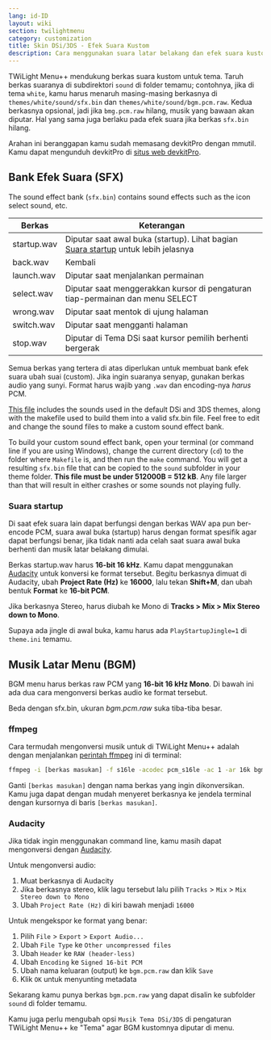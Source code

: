 ```yaml
---
lang: id-ID
layout: wiki
section: twilightmenu
category: customization
title: Skin DSi/3DS - Efek Suara Kustom
description: Cara menggunakan suara latar belakang dan efek suara kustom di skin DSi dan 3DS untuk TWiLight Menu++
---
```


TWiLight Menu++ mendukung berkas suara kustom untuk tema. Taruh berkas suaranya di subdirektori `sound` di folder temamu; contohnya, jika di tema `white`, kamu harus menaruh masing-masing berkasnya di `themes/white/sound/sfx.bin` dan `themes/white/sound/bgm.pcm.raw`. Kedua berkasnya opsional, jadi jika `bmg.pcm.raw` hilang, musik yang bawaan akan diputar. Hal yang sama juga berlaku pada efek suara jika berkas `sfx.bin` hilang.

Arahan ini beranggapan kamu sudah memasang devkitPro dengan mmutil. Kamu dapat mengunduh devkitPro di [situs web devkitPro](https://devkitpro.org/wiki/Getting_Started).

## Bank Efek Suara (SFX)
The sound effect bank (`sfx.bin`) contains sound effects such as the icon select sound, etc.

| Berkas      | Keterangan                                                                                          |
| ----------- | --------------------------------------------------------------------------------------------------- |
| startup.wav | Diputar saat awal buka (startup). Lihat bagian [Suara startup](#startup-sound) untuk lebih jelasnya |
| back.wav    | Kembali                                                                                             |
| launch.wav  | Diputar saat menjalankan permainan                                                                  |
| select.wav  | Diputar saat menggerakkan kursor di pengaturan tiap-permainan dan menu SELECT                       |
| wrong.wav   | Diputar saat mentok di ujung halaman                                                                |
| switch.wav  | Diputar saat mengganti halaman                                                                      |
| stop.wav    | Diputar di Tema DSi saat kursor pemilih berhenti bergerak                                           |

Semua berkas yang tertera di atas diperlukan untuk membuat bank efek suara ubah suai (custom). Jika ingin suaranya senyap, gunakan berkas audio yang sunyi. Format harus wajib yang `.wav` dan encoding-nya *harus* PCM.

[This file](/assets/files/sfx-example.zip) includes the sounds used in the default DSi and 3DS themes, along with the makefile used to build them into a valid sfx.bin file. Feel free to edit and change the sound files to make a custom sound effect bank.

To build your custom sound effect bank, open your terminal (or command line if you are using Windows), change the current directory (`cd`) to the folder where `Makefile` is, and then run the `make` command. You will get a resulting `sfx.bin` file that can be copied to the `sound` subfolder in your theme folder. **This file must be under 512000B = 512 kB**. Any file larger than that will result in either crashes or some sounds not playing fully.

### Suara startup
Di saat efek suara lain dapat berfungsi dengan berkas WAV apa pun ber-encode PCM, suara awal buka (startup) harus dengan format spesifik agar dapat berfungsi benar, jika tidak nanti ada celah saat suara awal buka berhenti dan musik latar belakang dimulai.

Berkas startup.wav harus **16-bit 16 kHz**. Kamu dapat menggunakan [Audacity](https://www.audacityteam.org/download/) untuk konversi ke format tersebut. Begitu berkasnya dimuat di Audacity, ubah **Project Rate (Hz)** ke **16000**, lalu tekan **Shift+M**, dan ubah bentuk **Format** ke **16-bit PCM**.

Jika berkasnya Stereo, harus diubah ke Mono di **Tracks > Mix > Mix Stereo down to Mono**.

Supaya ada jingle di awal buka, kamu harus ada `PlayStartupJingle=1` di `theme.ini` temamu.


## Musik Latar Menu (BGM)
BGM menu harus berkas raw PCM yang **16-bit 16 kHz Mono**. Di bawah ini ada dua cara mengonversi berkas audio ke format tersebut.

Beda dengan sfx.bin, ukuran *bgm.pcm.raw* suka tiba-tiba besar.

### ffmpeg
Cara termudah mengonversi musik untuk di TWiLight Menu++ adalah dengan menjalankan [perintah ffmpeg](https://ffmpeg.org) ini di terminal:

```bash
ffmpeg -i [berkas masukan] -f s16le -acodec pcm_s16le -ac 1 -ar 16k bgm.pcm.raw
```

Ganti `[berkas masukan]` dengan nama berkas yang ingin dikonversikan. Kamu juga dapat dengan mudah menyeret berkasnya ke jendela terminal dengan kursornya di baris `[berkas masukan]`.

### Audacity
Jika tidak ingin menggunakan command line, kamu masih dapat mengonversi dengan [Audacity](https://www.audacityteam.org/download/).

Untuk mengonversi audio:
1. Muat berkasnya di Audacity
1. Jika berkasnya stereo, klik lagu tersebut lalu pilih `Tracks` > `Mix` > `Mix Stereo down to Mono`
1. Ubah `Project Rate (Hz)` di kiri bawah menjadi `16000`

Untuk mengekspor ke format yang benar:
1. Pilih `File` > `Export` > `Export Audio...`
1. Ubah `File Type` ke `Other uncompressed files`
1. Ubah `Header` ke `RAW (header-less)`
1. Ubah `Encoding` ke `Signed 16-bit PCM`
1. Ubah nama keluaran (output) ke `bgm.pcm.raw` dan klik `Save`
1. Klik `OK` untuk menyunting metadata

Sekarang kamu punya berkas `bgm.pcm.raw` yang dapat disalin ke subfolder `sound` di folder temamu.

 Kamu juga perlu mengubah opsi `Musik Tema DSi/3DS` di pengaturan TWiLight Menu++ ke "Tema" agar BGM kustomnya diputar di menu.
